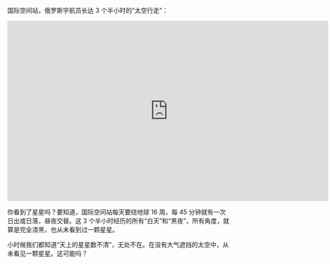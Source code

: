国际空间站，俄罗斯宇航员长达 3 个半小时的“太空行走”：

<div id="youtube2-cIXnT2UCq80" class="youtube-wrap" data-attrs="{&quot;videoId&quot;:&quot;cIXnT2UCq80&quot;,&quot;startTime&quot;:null,&quot;endTime&quot;:null}">

<div class="youtube-inner"><iframe src="https://www.youtube-nocookie.com/embed/cIXnT2UCq80?rel=0&amp;autoplay=0&amp;showinfo=0&amp;enablejsapi=0" frameborder="0" loading="lazy" gesture="media" allow="autoplay; fullscreen" allowautoplay="true" allowfullscreen="true" width="728" height="409"></iframe></div>


<span>你看到了星星吗？要知道，国际空间站每天要绕地球 16 周，每 45 分钟就有一次日出或日落，昼夜交替。这 3 个半小时经历的所有“白天”和“黑夜”，所有角度，就算是完全漆黑，也从未看到过一颗星星。</span>

<span>小时候我们都知道“天上的星星数不清”，无处不在。在没有大气遮挡的太空中，从未看见一颗星星。这可能吗？</span>
